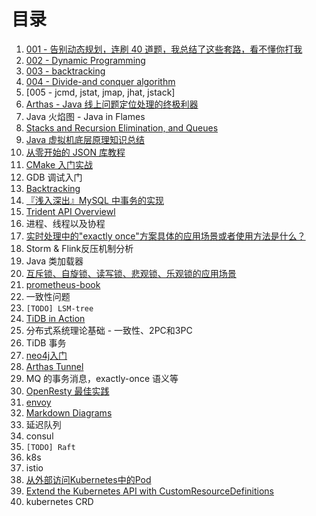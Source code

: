 # 目录

1. [001 - 告别动态规划，连刷 40 道题，我总结了这些套路，看不懂你打我](https://zhuanlan.zhihu.com/p/91582909)
2. [002 - Dynamic Programming](https://en.wikipedia.org/wiki/Dynamic_programming)
3. [003 - backtracking](https://en.wikipedia.org/wiki/Backtracking)
4. [004 - Divide-and conquer algorithm](https://en.wikipedia.org/wiki/Divide-and-conquer_algorithm)
5. [005 - jcmd, jstat, jmap, jhat, jstack]
6. [Arthas - Java 线上问题定位处理的终极利器](https://blog.csdn.net/hollis_chuang/article/details/102994103)
7. Java 火焰图 - Java in Flames
8. [Stacks and Recursion Elimination, and Queues](http://www.eecs.qmul.ac.uk/~mmh/DCS128/2006/resources/stacksrec.html)
9. [Java 虚拟机底层原理知识总结](https://github.com/doocs/jvm)
10. [从零开始的 JSON 库教程](https://zhuanlan.zhihu.com/json-tutorial)
11. [CMake 入门实战](https://www.hahack.com/codes/cmake/#)
12. GDB 调试入门
13. [Backtracking](https://www.geeksforgeeks.org/backtracking-introduction/)
14. [『浅入深出』MySQL 中事务的实现](https://draveness.me/mysql-transaction/)
15. [Trident API Overviewl](http://storm.apache.org/releases/current/Trident-API-Overview.html)
16. 进程、线程以及协程
17. [实时处理中的"exactly once"方案具体的应用场景或者使用方法是什么？](https://www.zhihu.com/question/63941629)
18. Storm & Flink反压机制分析
19. Java 类加载器
20. [互斥锁、自旋锁、读写锁、悲观锁、乐观锁的应用场景](https://zhuanlan.zhihu.com/p/246114725)
21. [prometheus-book](https://yunlzheng.gitbook.io/prometheus-book/)
22. 一致性问题
23. `[TODO] LSM-tree`
24. [TiDB in Action](https://book.tidb.io/)
25. 分布式系统理论基础 - 一致性、2PC和3PC
26. TiDB 事务
27. [neo4j入门](https://www.w3cschool.cn/neo4j/)
28. [Arthas Tunnel](https://arthas.aliyun.com/doc/tunnel.html#arthas-tunnel-server)
29. MQ 的事务消息，exactly-once 语义等
30. [OpenResty 最佳实践](https://moonbingbing.gitbooks.io/openresty-best-practices/content/)
31. [envoy](https://www.envoyproxy.io/docs/envoy/latest/about_docs)
32. [Markdown Diagrams](https://www.websequencediagrams.com/examples.html)
33. 延迟队列
34. consul
35. `[TODO] Raft`
36. k8s
37. istio
38. [从外部访问Kubernetes中的Pod](https://jimmysong.io/blog/accessing-kubernetes-pods-from-outside-of-the-cluster/)
39. [Extend the Kubernetes API with CustomResourceDefinitions](https://kubernetes.io/docs/tasks/extend-kubernetes/custom-resources/custom-resource-definitions/)
40. kubernetes CRD
